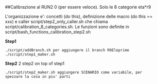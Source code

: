 ##Calibrazione al RUN2
0 (per essere veloce). Solo le 8 categorie eta*r9

L'organizzazione e': concetti (do this), definizione delle macro (do this == xxx) e caller
script/step2_only_caller.sh che chiama script/calibration_8_categories.sh.
Le funzioni sono definite in script/bash_functions_calibration_step2.sh

**Step1**
```
./script/addBranch.sh per aggiungere il branch R9Eleprime
./script/step1_maker.sh
```

**Step2**
2 step2 on top of step1
```
./script/step2_maker.sh aggiungere SCENARIO come variabile, per spezzare la cosa in piu' parti
```

